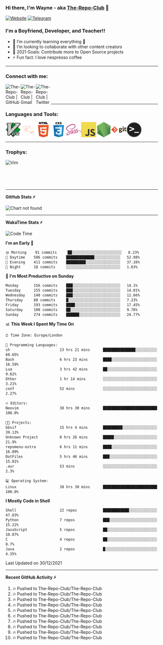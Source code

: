 ### Hi there, I'm Wayne - aka [The-Repo-Club][website] 👋

[![Website](https://img.shields.io/website?label=github.com/The-Repo-Club/&color=orange&style=flat-square&url=https://github.com/The-Repo-Club/)][website]
[![Telegram](https://img.shields.io/badge/Chat%20on-Telegram-orange.svg?color=orange&logo=telegram&style=flat-square)][telegram]

### I'm a Boyfriend, Developer, and Teacher!!

- 🌱 I’m currently learning everything 🤣
- 👯 I’m looking to collaborate with other content creators
- 🥅 2021 Goals: Contribute more to Open Source projects
- ⚡ Fun fact: I love nespresso coffee

---
### Connect with me:

[<img align="left" alt="The-Repo-Club | GitHub" width="50px" src="https://img.icons8.com/nolan/64/github.png" />][website]
[<img align="left" alt="The-Repo-Club | Gmail" width="50px" src="https://img.icons8.com/nolan/64/gmail.png" />][email]
[<img align="left" alt="The-Repo-Club | Twitter" width="50px" src="https://img.icons8.com/nolan/64/telegram-app.png" />][telegram]

[website]: https://github.com/The-Repo-Club/
[email]: mailto:wayne6324@gmail.com
[telegram]: https://t.me/TheRepoClub

<br />
<br />
<br />

---
### Languages and Tools:

<img align="left" alt="Vim" width="50px" src="https://raw.githubusercontent.com/github/explore/80688e429a7d4ef2fca1e82350fe8e3517d3494d/topics/vim/vim.png" />
<img align="left" alt="Fish" width="50px" src="https://raw.githubusercontent.com/github/explore/80688e429a7d4ef2fca1e82350fe8e3517d3494d/topics/fish/fish.png" />
<img align="left" alt="HTML5" width="50px" src="https://raw.githubusercontent.com/github/explore/80688e429a7d4ef2fca1e82350fe8e3517d3494d/topics/html/html.png" />
<img align="left" alt="CSS3" width="50px" src="https://raw.githubusercontent.com/github/explore/80688e429a7d4ef2fca1e82350fe8e3517d3494d/topics/css/css.png" />
<img align="left" alt="Sass" width="50px" src="https://raw.githubusercontent.com/github/explore/80688e429a7d4ef2fca1e82350fe8e3517d3494d/topics/sass/sass.png" />
<img align="left" alt="JavaScript" width="50px" src="https://raw.githubusercontent.com/github/explore/80688e429a7d4ef2fca1e82350fe8e3517d3494d/topics/javascript/javascript.png" />
<img align="left" alt="Node.js" width="50px" src="https://raw.githubusercontent.com/github/explore/80688e429a7d4ef2fca1e82350fe8e3517d3494d/topics/nodejs/nodejs.png" />
<img align="left" alt="Git" width="50px" src="https://raw.githubusercontent.com/github/explore/80688e429a7d4ef2fca1e82350fe8e3517d3494d/topics/git/git.png" />
<img align="left" alt="Terminal" width="50px" src="https://raw.githubusercontent.com/github/explore/80688e429a7d4ef2fca1e82350fe8e3517d3494d/topics/terminal/terminal.png" />

<br />
<br />
<br />

---
### Trophys:

<img align="left" alt="Vim" width="1200px" src="https://github-profile-trophy.vercel.app/?username=The-Repo-Club&theme=dracula&margin-w=8&margin-h=8&column=8" />

---

<br />
<br />
<br />
<br />

---
**GitHub Stats ⚡**

![Chart not found](https://github-readme-stats.vercel.app/api?username=The-Repo-Club&theme=tokyonight&show_icons=true&count_private=true&hide_border=true&include_all_commits=true&custom_title=The-Repo-Club%27s+GitHub+Stats)


---
**WakaTime Stats ⚡**

<!--START_SECTION:waka-->
![Code Time](http://img.shields.io/badge/Code%20Time-345%20hrs%2039%20mins-blue)

**I'm an Early 🐤** 

```text
🌞 Morning    91 commits     ██░░░░░░░░░░░░░░░░░░░░░░░   8.23% 
🌆 Daytime    586 commits    █████████████░░░░░░░░░░░░   52.98% 
🌃 Evening    411 commits    █████████░░░░░░░░░░░░░░░░   37.16% 
🌙 Night      18 commits     ░░░░░░░░░░░░░░░░░░░░░░░░░   1.63%

```
📅 **I'm Most Productive on Sunday** 

```text
Monday       156 commits    ███░░░░░░░░░░░░░░░░░░░░░░   14.1% 
Tuesday      155 commits    ███░░░░░░░░░░░░░░░░░░░░░░   14.01% 
Wednesday    140 commits    ███░░░░░░░░░░░░░░░░░░░░░░   12.66% 
Thursday     80 commits     █░░░░░░░░░░░░░░░░░░░░░░░░   7.23% 
Friday       193 commits    ████░░░░░░░░░░░░░░░░░░░░░   17.45% 
Saturday     108 commits    ██░░░░░░░░░░░░░░░░░░░░░░░   9.76% 
Sunday       274 commits    ██████░░░░░░░░░░░░░░░░░░░   24.77%

```


📊 **This Week I Spent My Time On** 

```text
⌚︎ Time Zone: Europe/London

💬 Programming Languages: 
sh                       23 hrs 21 mins      ███████████████░░░░░░░░░░   60.65% 
Bash                     6 hrs 23 mins       ████░░░░░░░░░░░░░░░░░░░░░   16.59% 
Lua                      3 hrs 42 mins       ██░░░░░░░░░░░░░░░░░░░░░░░   9.62% 
Other                    1 hr 14 mins        ░░░░░░░░░░░░░░░░░░░░░░░░░   3.21% 
conf                     52 mins             ░░░░░░░░░░░░░░░░░░░░░░░░░   2.27%

🔥 Editors: 
Neovim                   38 hrs 30 mins      █████████████████████████   100.0%

🐱‍💻 Projects: 
bbsif                    15 hrs 4 mins       █████████░░░░░░░░░░░░░░░░   39.13% 
Unknown Project          8 hrs 26 mins       █████░░░░░░░░░░░░░░░░░░░░   21.9% 
repomenu-extra           6 hrs 11 mins       ████░░░░░░░░░░░░░░░░░░░░░   16.09% 
DotFiles                 5 hrs 46 mins       ███░░░░░░░░░░░░░░░░░░░░░░   15.01% 
.aur                     53 mins             ░░░░░░░░░░░░░░░░░░░░░░░░░   2.3%

💻 Operating System: 
Linux                    38 hrs 30 mins      █████████████████████████   100.0%

```

**I Mostly Code in Shell** 

```text
Shell                    22 repos            ████████████░░░░░░░░░░░░░   47.83% 
Python                   7 repos             ███░░░░░░░░░░░░░░░░░░░░░░   15.22% 
JavaScript               5 repos             ██░░░░░░░░░░░░░░░░░░░░░░░   10.87% 
C                        4 repos             ██░░░░░░░░░░░░░░░░░░░░░░░   8.7% 
Java                     2 repos             █░░░░░░░░░░░░░░░░░░░░░░░░   4.35%

```



 Last Updated on 30/12/2021
<!--END_SECTION:waka-->

---

**Recent GitHub Activity :zap:**

<!--START_SECTION:activity-->
1. 🔥 Pushed to The-Repo-Club/The-Repo-Club
2. 🔥 Pushed to The-Repo-Club/The-Repo-Club
3. 🔥 Pushed to The-Repo-Club/The-Repo-Club
4. 🔥 Pushed to The-Repo-Club/The-Repo-Club
5. 🔥 Pushed to The-Repo-Club/The-Repo-Club
6. 🔥 Pushed to The-Repo-Club/The-Repo-Club
7. 🔥 Pushed to The-Repo-Club/The-Repo-Club
8. 🔥 Pushed to The-Repo-Club/The-Repo-Club
9. 🔥 Pushed to The-Repo-Club/The-Repo-Club
10. 🔥 Pushed to The-Repo-Club/The-Repo-Club
<!--END_SECTION:activity-->